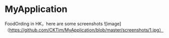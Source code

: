 # MyApplication
FoodOrding in HK，here are some screenshots
 ![image]（https://github.com/CKTim/MyApplication/blob/master/screenshots/1.jpg）
